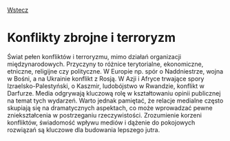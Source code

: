 [Wstecz](../geografia.md)

# Konflikty zbrojne i terroryzm

Świat pełen konfliktów i terroryzmu, mimo działań organizacji międzynarodowych. Przyczyny to różnice terytorialne, ekonomiczne, etniczne, religijne czy polityczne. W Europie np. spór o Naddniestrze, wojna w Bośni, a na Ukrainie konflikt z Rosją. W Azji i Afryce trwające spory Izraelsko-Palestyński, o Kaszmir, ludobójstwo w Rwandzie, konflikt w Darfurze. Media odgrywają kluczową rolę w kształtowaniu opinii publicznej na temat tych wydarzeń. Warto jednak pamiętać, że relacje medialne często skupiają się na dramatycznych aspektach, co może wprowadzać pewne zniekształcenia w postrzeganiu rzeczywistości. Zrozumienie korzeni konfliktów, świadomość wpływu mediów i dążenie do pokojowych rozwiązań są kluczowe dla budowania lepszego jutra.
